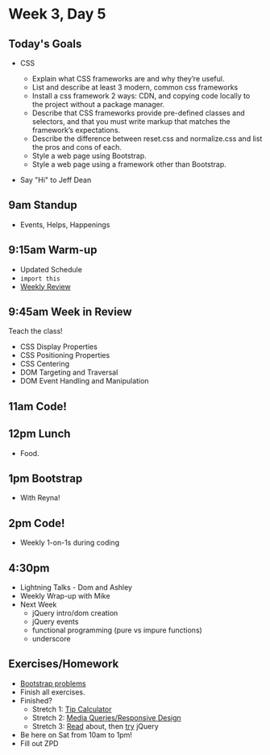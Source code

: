 # Week 3, Day 5

## Today's Goals

- CSS
  - Explain what CSS frameworks are and why they’re useful.
  - List and describe at least 3 modern, common css frameworks
  - Install a css framework 2 ways: CDN, and copying code locally to the project without a package manager.
  - Describe that CSS frameworks provide pre-defined classes and selectors, and that you must write markup that matches the framework’s expectations.
  - Describe the difference between reset.css and normalize.css and list the pros and cons of each.
  - Style a web page using Bootstrap.
  - Style a web page using a framework other than Bootstrap.

- Say "Hi" to Jeff Dean

## 9am Standup

- Events, Helps, Happenings

## 9:15am Warm-up
- Updated Schedule
- `import this`
- [Weekly Review](https://docs.google.com/a/galvanize.com/forms/d/1SC7t8jqNEe9kyu7m-HZl3in9l6g3JIyhOVuGrJy64kY/viewform)

## 9:45am Week in Review

Teach the class!

- CSS Display Properties
- CSS Positioning Properties
- CSS Centering
- DOM Targeting and Traversal
- DOM Event Handling and Manipulation

## 11am Code!

## 12pm Lunch

- Food.

## 1pm Bootstrap

- With Reyna!

## 2pm Code!

- Weekly 1-on-1s during coding

## 4:30pm

- Lightning Talks - Dom and Ashley
- Weekly Wrap-up with Mike
- Next Week
  - jQuery intro/dom creation
  - jQuery events
  - functional programming (pure vs impure functions)
  - underscore

## Exercises/Homework

- [Bootstrap problems](http://www.pairuptocode.com/exercises/bootstrap.html)
- Finish all exercises.
- Finished?
  - Stretch 1: [Tip Calculator](https://github.com/gSchool/tip-calculator-html-js)
  - Stretch 2: [Media Queries/Responsive Design](https://github.com/gSchool/media-query-css-exercise)
  - Stretch 3: [Read](https://learn.jquery.com/events/) about, then [try](https://github.com/gSchool/jquery-practice-01) jQuery
- Be here on Sat from 10am to 1pm!
- Fill out ZPD
